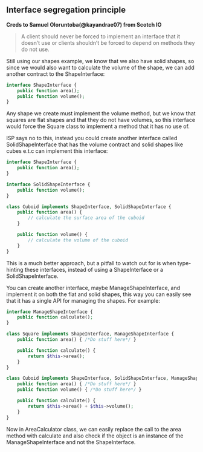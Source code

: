 ## Interface segregation principle
**Creds to Samuel Oloruntoba(@kayandrae07) from Scotch IO**

> A client should never be forced to implement an interface that it doesn’t use or clients shouldn’t be forced to depend on methods they do not use.

Still using our shapes example, we know that we also have solid shapes, so since we would also want to calculate the volume of the shape, we can add another contract to the ShapeInterface:

```PHP
interface ShapeInterface {
    public function area();
    public function volume();
}  
```

Any shape we create must implement the volume method, but we know that squares are flat shapes and that they do not have volumes, so this interface would force the Square class to implement a method that it has no use of.

ISP says no to this, instead you could create another interface called SolidShapeInterface that has the volume contract and solid shapes like cubes e.t.c can implement this interface:

```PHP
interface ShapeInterface {
    public function area();
}

interface SolidShapeInterface {
    public function volume();
}

class Cuboid implements ShapeInterface, SolidShapeInterface {
    public function area() {
        // calculate the surface area of the cuboid
    }

    public function volume() {
        // calculate the volume of the cuboid
    }
}
```

This is a much better approach, but a pitfall to watch out for is when type-hinting these interfaces, instead of using a ShapeInterface or a SolidShapeInterface.

You can create another interface, maybe ManageShapeInterface, and implement it on both the flat and solid shapes, this way you can easily see that it has a single API for managing the shapes. For example:

```PHP
interface ManageShapeInterface {
    public function calculate();
}

class Square implements ShapeInterface, ManageShapeInterface {
    public function area() { /*Do stuff here*/ }

    public function calculate() {
        return $this->area();
    }
}

class Cuboid implements ShapeInterface, SolidShapeInterface, ManageShapeInterface {
    public function area() { /*Do stuff here*/ }
    public function volume() { /*Do stuff here*/ }

    public function calculate() {
        return $this->area() + $this->volume();
    }
}    
```

Now in AreaCalculator class, we can easily replace the call to the area method with calculate and also check if the object is an instance of the ManageShapeInterface and not the ShapeInterface.